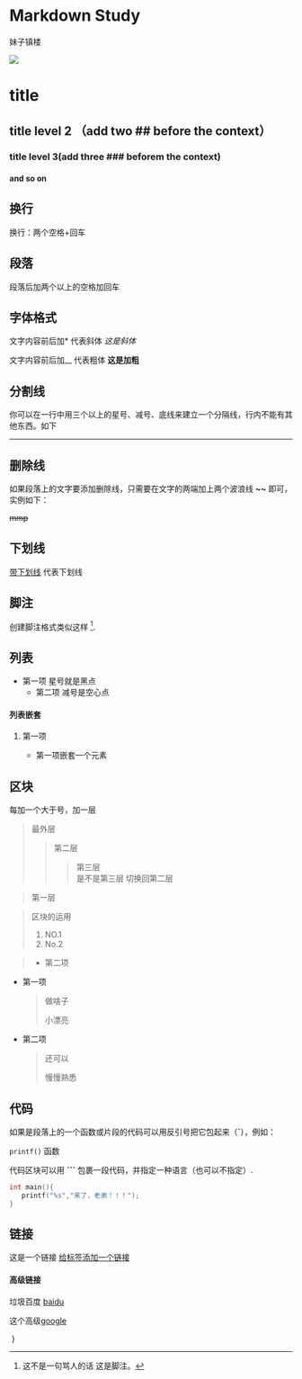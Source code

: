 # Markdown Study
妹子镇楼  

<img src = 'https://external-30160.picsz.qpic.cn/1e9c7d67b4fa94c4b0628e23a09a077a' />


# title

## title level 2 （add two ## before the context）

### title level 3(add three ### beforem the context)

#### and so on

## 换行
换行：两个空格+回车


##  段落

段落后加两个以上的空格加回车

  ## 字体格式

文字内容前后加* 代表斜体    *这是斜体*

文字内容前后加__ 代表粗体   __这是加粗__

## 分割线

你可以在一行中用三个以上的星号、减号、底线来建立一个分隔线，行内不能有其他东西。如下



***

## 删除线



如果段落上的文字要添加删除线，只需要在文字的两端加上两个波浪线 **~~** 即可，实例如下：



~~mmp~~

## 下划线

<u> 带下划线</u>      <u> </u>代表下划线



## 脚注 

创建脚注格式类似这样 [^mmp].  

[^mmp]: 这不是一句骂人的话 这是脚注。





##  列表

* 第一项   星号就是黑点
  - 第二项 减号是空心点

#### 列表嵌套

1. 第一项

   - 第一项嵌套一个元素

   

   

## 区块

每加一个大于号，加一层 

> 
>
> 最外层
>
> > 第二层
> >
> > > 第三层  
是不是第三层
>>切换回第二层  

>第一层




> 区块的运用
>
> 1. NO.1
> 2. No.2

> * 第二项



* 第一项

  > 做啥子
  >
  > 小漂亮

* 第二项

  > 还可以
  >
  > 慢慢熟悉

## 代码

如果是段落上的一个函数或片段的代码可以用反引号把它包起来（**`**），例如：

`printf()` 函数

代码区块可以用 **```** 包裹一段代码，并指定一种语言（也可以不指定）.



```c
int main(){
   printf("%s","来了，老弟！！！");
}
```

## 链接



这是一个链接 [给标签添加一个链接](https://www.mmp.com)

#### 高级链接

垃圾百度 [baidu][sb]

这个高级[google][search]





​	}

[sb]: http://www.baidu.com
[search]: http://www.google.com



